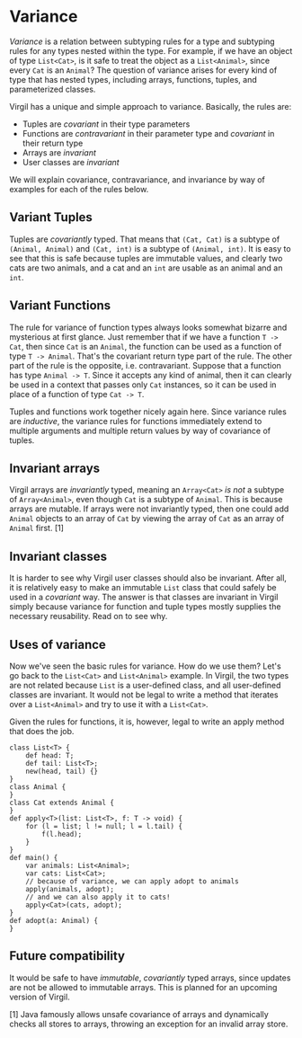 # Variance #

_Variance_ is a relation between subtyping rules for a type and subtyping rules for any types nested within the type. For example, if we have an object of type `List<Cat>`, is it safe to treat the object as a `List<Animal>`, since every `Cat` is an `Animal`? The question of variance arises for every kind of type that has nested types, including arrays, functions, tuples, and parameterized classes.

Virgil has a unique and simple approach to variance. Basically, the rules are:

  * Tuples are _covariant_ in their type parameters
  * Functions are _contravariant_ in their parameter type and _covariant_ in their return type
  * Arrays are _invariant_
  * User classes are _invariant_

We will explain covariance, contravariance, and invariance by way of examples for each of the rules below.

## Variant Tuples ##

Tuples are _covariantly_ typed. That means that `(Cat, Cat)` is a subtype of `(Animal, Animal)` and `(Cat, int)` is a subtype of `(Animal, int)`. It is easy to see that this is safe because tuples are immutable values, and clearly two cats are two animals, and a cat and an `int` are usable as an animal and an `int`.

## Variant Functions ##

The rule for variance of function types always looks somewhat bizarre and mysterious at first glance. Just remember that if we have a function `T -> Cat`, then since `Cat` is an `Animal`, the function can be used as a function of type `T -> Animal`. That's the covariant return type part of the rule. The other part of the rule is the opposite, i.e. contravariant. Suppose that a function has type `Animal -> T`. Since it accepts any kind of animal, then it can clearly be used in a context that passes only `Cat` instances, so it can be used in place of a function of type `Cat -> T`.

Tuples and functions work together nicely again here. Since variance rules are _inductive_, the variance rules for functions immediately extend to multiple arguments and multiple return values by way of covariance of tuples.

## Invariant arrays ##

Virgil arrays are _invariantly_ typed, meaning an `Array<Cat>` _is not_ a subtype of `Array<Animal>`, even though `Cat` is a subtype of `Animal`. This is because arrays are mutable. If arrays were not invariantly typed, then one could add `Animal` objects to an array of `Cat` by viewing the array of `Cat` as an array of `Animal` first. [1]

## Invariant classes ##

It is harder to see why Virgil user classes should also be invariant. After all, it is relatively easy to make an immutable `List` class that could safely be used in a _covariant_ way. The answer is that classes are invariant in Virgil simply because variance for function and tuple types mostly supplies the necessary reusability. Read on to see why.

## Uses of variance ##

Now we've seen the basic rules for variance. How do we use them? Let's go back to the `List<Cat>` and `List<Animal>` example. In Virgil, the two types are not related because `List` is a user-defined class, and all user-defined classes are invariant. It would not be legal to write a method that iterates over a `List<Animal>` and try to use it with a `List<Cat>`.

Given the rules for functions, it is, however, legal to write an apply method that does the job.

```
class List<T> {
    def head: T;
    def tail: List<T>;
    new(head, tail) {}
}
class Animal {
}
class Cat extends Animal {
}
def apply<T>(list: List<T>, f: T -> void) {
    for (l = list; l != null; l = l.tail) {
        f(l.head);
    }
}
def main() {
    var animals: List<Animal>;
    var cats: List<Cat>;
    // because of variance, we can apply adopt to animals
    apply(animals, adopt);
    // and we can also apply it to cats!
    apply<Cat>(cats, adopt);
}
def adopt(a: Animal) {
}
```

## Future compatibility ##

It would be safe to have _immutable_, _covariantly_ typed arrays, since updates are not be allowed to immutable arrays. This is planned for an upcoming version of Virgil.

[1] Java famously allows unsafe covariance of arrays and dynamically checks all stores to arrays, throwing an exception for an invalid array store.
